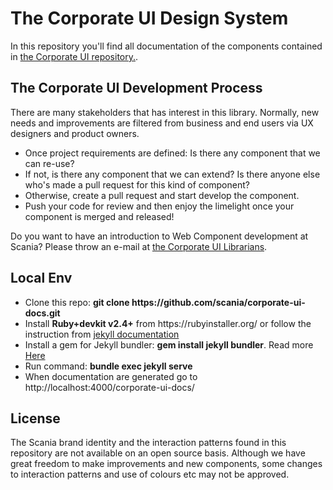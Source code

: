 <h1>The Corporate UI Design System</h1>

<p>In this repository you'll find all documentation of the components contained in <a href="https://github.com/Scania/corporate-ui">the Corporate UI repository.</a>.</p>

<h2>The Corporate UI Development Process</h2>
<p>There are many stakeholders that has interest in this library. Normally, new needs and improvements are filtered from business and end users via UX designers and product owners.</p>
<ul>
	<li>Once project requirements are defined: Is there any component that we can re-use?</li>
	<li>If not, is there any component that we can extend? Is there anyone else who's made a pull request for this kind of component?</li>
	<li>Otherwise, create a pull request and start develop the component.</li>
	<li>Push your code for review and then enjoy the limelight once your component is merged and released!</li>
</ul>

<p>Do you want to have an introduction to Web Component development at Scania? Please throw an e-mail at <a href="mailto:corporate-ui@scania.com">the Corporate UI Librarians</a>.</p>

<h2>Local Env</h2>
<ul>
	<li> Clone this repo: <strong>git clone https://github.com/scania/corporate-ui-docs.git</strong></li>
	<li>Install <strong>Ruby+devkit v2.4+</strong> from https://rubyinstaller.org/ or follow the instruction from <a href="https://jekyllrb.com/docs/installation/">jekyll documentation</a></li>
	<li>Install a gem for Jekyll bundler: <strong>gem install jekyll bundler</strong>. Read more <a href="https://jekyllrb.com/docs/">Here</a></li>
	<li>Run command: <strong>bundle exec jekyll serve</strong></li>
	<li>When documentation are generated go to http://localhost:4000/corporate-ui-docs/</li>
</ul>

<h2>License</h2>
<p>The Scania brand identity and the interaction patterns found in this repository are not available on an open source basis. Although we have great freedom to make improvements and new components, some changes to interaction patterns and use of colours etc may not be approved.</p>
